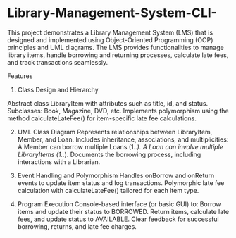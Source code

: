 # Library-Management-System-CLI-

This project demonstrates a Library Management System (LMS) that is designed and implemented using Object-Oriented Programming (OOP) principles and UML diagrams. The LMS provides functionalities to manage library items, handle borrowing and returning processes, calculate late fees, and track transactions seamlessly.

Features
1. Class Design and Hierarchy

Abstract class LibraryItem with attributes such as title, id, and status.
Subclasses: Book, Magazine, DVD, etc.
Implements polymorphism using the method calculateLateFee() for item-specific late fee calculations.

2. UML Class Diagram
Represents relationships between LibraryItem, Member, and Loan.
Includes inheritance, associations, and multiplicities:
A Member can borrow multiple Loans (1..*).
A Loan can involve multiple LibraryItems (1..*).
Documents the borrowing process, including interactions with a Librarian.

3. Event Handling and Polymorphism
Handles onBorrow and onReturn events to update item status and log transactions.
Polymorphic late fee calculation with calculateLateFee() tailored for each item type.


4. Program Execution
Console-based interface (or basic GUI) to: 
Borrow items and update their status to BORROWED.
Return items, calculate late fees, and update status to AVAILABLE.
Clear feedback for successful borrowing, returns, and late fee charges.
